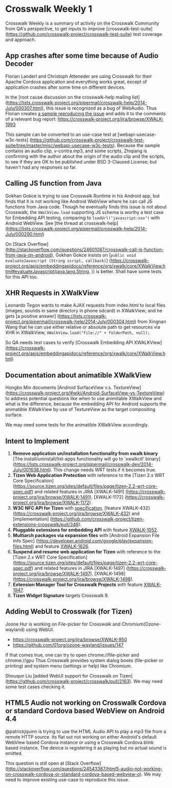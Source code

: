 # Crosswalk Weekly 1

Crosswalk Weekly is a summary of activity on the Crosswalk Community from QA's
perspective, to get inputs to improve [crosswalk-test-suite]
(https://github.com/crosswalk-project/crosswalk-test-suite) test coverage and
approach.

## App crashes after some time because of Audio Decoder

Florian Landerl and Christoph Atteneder are using Crosswalk for their Apache
Cordova application and everything works great, except of application crashes
after some time on different devices.

In the [root cause discussion on the crosswalk-help mailing list]
(https://lists.crosswalk-project.org/pipermail/crosswalk-help/2014-July/000307.html),
this issue is recognized as a bug of WebAudio. Thus Florian creates [a sample
reproducing the issue](http://cl.ly/3F101r183I1a) and adds it to the comments of
a relevant bug report:
https://crosswalk-project.org/jira/browse/XWALK-1993

This sample can be converted to an use-case test at [webapi-usecase-w3c-tests]
(https://github.com/crosswalk-project/crosswalk-test-suite/tree/master/misc/webapi-usecase-w3c-tests).
Because the sample contains an audio clip, v-contra.mp3, and some scripts,
Zhiqiang is confirming with the author about the origin of the audio clip and
the scripts, to see if they are OK to be published under BSD 3-Claused License;
but haven't had any responses so far.

## Calling JS function from Java

Gokhan Gokce is trying to use Crosswalk Runtime in his Android app, but finds
that it is not working like Android WebView where he can call JS functions from
Java code. Though he eventually finds this issue is not about Crosswalk, the
`XWalkView.load` supporting JS schema is worthy a test case for Embedding API
testing, comparing to `loadUrl("javascript:xxx")` with Android WebView. See
[the thread at crosswalk-help]
(https://lists.crosswalk-project.org/pipermail/crosswalk-help/2014-July/000290.html)

On [Stack Overflow]
(http://stackoverflow.com/questions/24601087/crosswalk-call-js-function-from-java-on-android),
Gokhan Gokce insists on [`public void evaluateJavascript (String script, callback)`]
(https://crosswalk-project.org/apis/embeddingapidocs/reference/org/xwalk/core/XWalkView.html#evaluateJavascript(java.lang.String, <any>)) is better. Shall have some tests for this API too.

## XHR Requests in XWalkView

Leonardo Tegon wants to make AJAX requests from index.html to local files
(images, sounds in same directory in phone sdcard) in XWalkView; and he gets
[a positive answer]
(https://lists.crosswalk-project.org/pipermail/crosswalk-help/2014-July/000304.html)
from Xingnan Wang that he can use either relative or absolute path to get
resources via XHR in XWalkView, `XWalkView.load("file://" + folderPath, null);`

So QA needs test cases to verify [Crosswalk Embedding API XWALKView]
(https://crosswalk-project.org/apis/embeddingapidocs/reference/org/xwalk/core/XWalkView.html)

## Documentation about animatible XWalkView

Hongbo Min documents [Android SurfaceView v.s. TextureView]
(https://crosswalk-project.org/#wiki/Android-SurfaceView-vs-TextureView) to
address potential questions like when to use animitable XWalkView and what is
the difference, because the embedding API for Android supports the animatible
XWalkView by use of TextureView as the target compositing surface.

We may need some tests for the animatible XWalkView accordingly.

## Intent to Implement

1. **Remove application un/installation functionality from xwalk binary**
   [The install/uninstall/list-apps functionality will go to 'xwalkctl' binary]
   (https://lists.crosswalk-project.org/pipermail/crosswalk-dev/2014-July/001638.html).
   This change needs WRT tests if it becomes true.
2. **Tizen Web Application Protection**
   with reference to the [Tizen 2.x WRT Core Specification]
   (https://source.tizen.org/sites/default/files/page/tizen-2.2-wrt-core-spec.pdf)
   and related features in JIRA [XWALK-1491]
   (https://crosswalk-project.org/jira/browse/XWALK-1491), [XWALK-1172]
   (https://crosswalk-project.org/jira/browse/XWALK-1172).
3. **W3C NFC API for Tizen**
   with [specification](http://www.w3.org/TR/nfc/), [feature XWALK-432]
   (https://crosswalk-project.org/jira/browse/XWALK-432) and [implementation]
   (https://github.com/crosswalk-project/tizen-extensions-crosswalk/pull/346).
4. **Pluggable extensions for	embedding API**
   with feature [XWALK-1052](https://crosswalk-project.org/jira/browse/XWALK-1152).
5. **Multiarch packages via	expansion files**
   with [Android Expansion File Info Spec]
   (https://developer.android.com/google/play/expansion-files.html) and feature
   [XWALK-1626](https://crosswalk-project.org/jira/browse/XWALK-1626).
6. **Suspend and resume web	application for Tizen**
   with reference to the [Tizen 2.x WRT Core Specification]
   (https://source.tizen.org/sites/default/files/page/tizen-2.2-wrt-core-spec.pdf)
   and related features in JIRA [XWALK-1497]
   (https://crosswalk-project.org/jira/browse/XWALK-1497), [XWALK-1498]
   (https://crosswalk-project.org/jira/browse/XWALK-1498).
7. **Extension Manager Tool for	Crosswalk Projects**
   with feature [XWALK-1947](https://crosswalk-project.org/jira/browse/XWALK-1947).
8. **Tizen Widget Signature**
   targets Crosswalk 9.

## Adding WebUI to Crosswalk (for Tizen)

Joone Hur is working on File-picker for Crosswalk and Chromium(Ozone-wayland)
using WebUI.
* https://crosswalk-project.org/jira/browse/XWALK-950
* https://github.com/01org/ozone-wayland/issues/147

If that comes true, one can try to open chrome://file-picker and chrome://gpu
Thus Crosswalk provides system dialog boxes (file-picker or printing) and
system menu (settings or help) like Chromium.

Shouqun Liu [added WebUI support for Crosswalk on Tizen]
(https://github.com/crosswalk-project/crosswalk/pull/2163). We may need some
test cases checking it.

## HTML5 Audio not working on Crosswalk Cordova or standard Cordova based WebView on Android 4.4

@patrickjquinn is trying to use the HTML Audio API to play a mp3 file from
a remote HTTP source. Its flat out not working on either Android's default
WebView based Cordova instance or using a Crosswalk Cordova blink based instance.
The device is registering it as playing but no actual sound is emitted.

This question is still open at [Stack Overflow]
(http://stackoverflow.com/questions/24543387/html5-audio-not-working-on-crosswalk-cordova-or-standard-cordova-based-webview-o). We may need to improve existing use-case to reproduce this issue.
